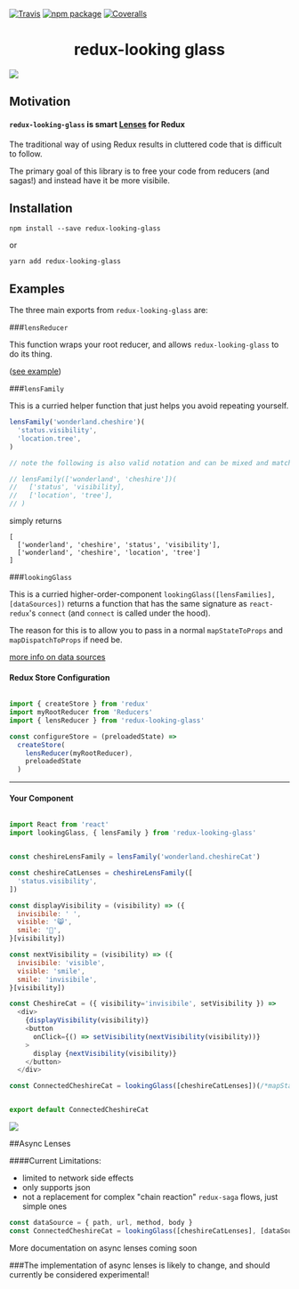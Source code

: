 [![Travis][build-badge]][build]
[![npm package][npm-badge]][npm]
[![Coveralls][coveralls-badge]][coveralls]


# <center>redux-looking glass</center>



![](https://upload.wikimedia.org/wikipedia/commons/9/96/Aliceroom3.jpg)


## Motivation


#### `redux-looking-glass` is smart [Lenses](https://medium.com/javascript-inside/an-introduction-into-lenses-in-javascript-e494948d1ea5) for Redux

The traditional way of using Redux results in cluttered code that is difficult to follow.

The primary goal of this library is to free your code from reducers (and sagas!) and instead have it be more visibile.




## Installation


`npm install --save redux-looking-glass`

or

`yarn add redux-looking-glass`


## Examples

The three main exports from `redux-looking-glass` are:

###`lensReducer`

This function wraps your root reducer, and allows `redux-looking-glass` to do its thing.

([see example](#redux-store-configuration))


###`lensFamily`

This is a curried helper function that just helps you avoid repeating yourself.

```javascript
lensFamily('wonderland.cheshire')(
  'status.visibility',
  'location.tree',
)

// note the following is also valid notation and can be mixed and matched if needed

// lensFamily(['wonderland', 'cheshire'])(
//   ['status', 'visibility],
//   ['location', 'tree'],
// )


```

simply returns 


```javscript
[
  ['wonderland', 'cheshire', 'status', 'visibility'],
  ['wonderland', 'cheshire', 'location', 'tree']
]
```



###`lookingGlass`

This is a curried higher-order-component `lookingGlass([lensFamilies], [dataSources])` returns a function that has the same signature as `react-redux`'s `connect` (and `connect` is called under the hood). 

The reason for this is to allow you to pass in a normal `mapStateToProps` and `mapDispatchToProps` if need be.

[more info on data sources](#async-lenses)


#### Redux Store Configuration

```javascript

import { createStore } from 'redux'
import myRootReducer from 'Reducers'
import { lensReducer } from 'redux-looking-glass'

const configureStore = (preloadedState) =>
  createStore(
    lensReducer(myRootReducer),
    preloadedState
  )


```


---

#### Your Component

```javascript

import React from 'react'
import lookingGlass, { lensFamily } from 'redux-looking-glass'


const cheshireLensFamily = lensFamily('wonderland.cheshireCat')

const cheshireCatLenses = cheshireLensFamily([
  'status.visibility',
])

const displayVisibility = (visibility) => ({
  invisibile: ' ',
  visible: '😸',
  smile: '👄',
}[visibility])

const nextVisibility = (visibility) => ({
  invisibile: 'visible',
  visible: 'smile',
  smile: 'invisibile',
}[visibility])

const CheshireCat = ({ visibility='invisibile', setVisibility }) =>
  <div>
    {displayVisibility(visibility)}
    <button
      onClick={() => setVisibility(nextVisibility(visibility))}
    >
      display {nextVisibility(visibility)}
    </button>
  </div>

const ConnectedCheshireCat = lookingGlass([cheshireCatLenses])(/*mapStateToProps, mapDispatchToProps*/)(CheshireCat)


export default ConnectedCheshireCat


```


![](https://cdn-images-1.medium.com/max/1600/1*bbIuIH0F1kbzxem3LJNnSg.jpeg)



##Async Lenses


####Current Limitations:

* limited to network side effects
* only supports json
* not a replacement for complex "chain reaction" `redux-saga` flows, just simple ones

```javascript
const dataSource = { path, url, method, body }
const ConnectedCheshireCat = lookingGlass([cheshireCatLenses], [dataSource])(/*mapStateToProps, mapDispatchToProps*/)(CheshireCat)
```

More documentation on async lenses coming soon

###The implementation of async lenses is likely to change, and should currently be considered experimental!



[build-badge]: https://img.shields.io/travis/user/repo/master.png?style=flat-square
[build]: https://travis-ci.org/user/repo

[npm-badge]: https://img.shields.io/npm/v/npm-package.png?style=flat-square
[npm]: https://www.npmjs.org/package/npm-package

[coveralls-badge]: https://img.shields.io/coveralls/user/repo/master.png?style=flat-square
[coveralls]: https://coveralls.io/github/user/repo
